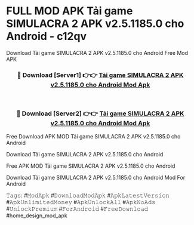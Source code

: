 # FULL MOD APK Tải game SIMULACRA 2 APK v2.5.1185.0 cho Android - c12qv
Download Tải game SIMULACRA 2 APK v2.5.1185.0 cho Android Free Mod APK

<div align="center">
<h3>🔴 Download [Server1] 👉👉 <a href="https://apk-comot.site?title=Tải_game_SIMULACRA_2_APK_v2.5.1185.0_cho_Android">Tải game SIMULACRA 2 APK v2.5.1185.0 cho Android Mod Apk</a></h3><br>

<h3>🔴 Download [Server2] 👉👉 <a href="https://apk-comot.site?title=Tải_game_SIMULACRA_2_APK_v2.5.1185.0_cho_Android">Tải game SIMULACRA 2 APK v2.5.1185.0 cho Android Mod Apk</a></h3>
</div>


Free Download APK MOD Tải game SIMULACRA 2 APK v2.5.1185.0 cho Android

Download Tải game SIMULACRA 2 APK v2.5.1185.0 cho Android 

Free APK MOD Tải game SIMULACRA 2 APK v2.5.1185.0 cho Android 

Download Tải game SIMULACRA 2 APK v2.5.1185.0 cho Android Mod For Android

𝚃𝚊𝚐𝚜: #𝙼𝚘𝚍𝙰𝚙𝚔 #𝙳𝚘𝚠𝚗𝚕𝚘𝚊𝚍𝙼𝚘𝚍𝙰𝚙𝚔 #𝙰𝚙𝚔𝙻𝚊𝚝𝚎𝚜𝚝𝚅𝚎𝚛𝚜𝚒𝚘𝚗 #𝙰𝚙𝚔𝚄𝚗𝚕𝚒𝚖𝚒𝚝𝚎𝚍𝙼𝚘𝚗𝚎𝚢 #𝙰𝚙𝚔𝚄𝚗𝚕𝚘𝚌𝚔𝙰𝚕𝚕 #𝙰𝚙𝚔𝙽𝚘𝙰𝚍𝚜 #𝚄𝚗𝚕𝚘𝚌𝚔𝙿𝚛𝚎𝚖𝚒𝚞𝚖 #𝙵𝚘𝚛𝙰𝚗𝚍𝚛𝚘𝚒𝚍 #𝙵𝚛𝚎𝚎𝙳𝚘𝚠𝚗𝚕𝚘𝚊𝚍 #home_design_mod_apk